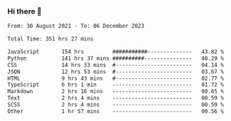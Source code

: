 ### Hi there 👋

<!--
**dominoto/dominoto** is a ✨ _special_ ✨ repository because its `README.md` (this file) appears on your GitHub profile.

Here are some ideas to get you started:

- 🔭 I’m currently working on ...
- 🌱 I’m currently learning ...
- 👯 I’m looking to collaborate on ...
- 🤔 I’m looking for help with ...
- 💬 Ask me about ...
- 📫 How to reach me: ...
- 😄 Pronouns: ...
- ⚡ Fun fact: ...
-->
<!--START_SECTION:waka-->

```txt
From: 30 August 2021 - To: 06 December 2023

Total Time: 351 hrs 27 mins

JavaScript       154 hrs         ###########--------------   43.82 %
Python           141 hrs 37 mins ##########---------------   40.29 %
CSS              14 hrs 33 mins  #------------------------   04.14 %
JSON             12 hrs 53 mins  #------------------------   03.67 %
HTML             9 hrs 43 mins   #------------------------   02.77 %
TypeScript       6 hrs 1 min     -------------------------   01.72 %
Markdown         2 hrs 16 mins   -------------------------   00.65 %
Text             2 hrs 4 mins    -------------------------   00.59 %
SCSS             2 hrs 4 mins    -------------------------   00.59 %
Other            1 hr 57 mins    -------------------------   00.56 %
```

<!--END_SECTION:waka-->

